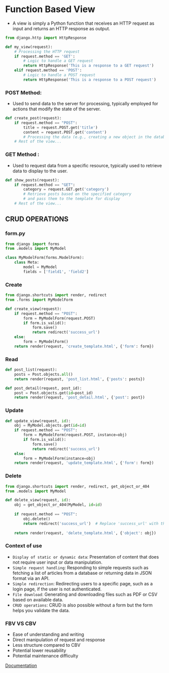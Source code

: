 # Function Based View
- A view is simply a Python function that receives an HTTP request as input and returns an HTTP response as output.

```python
from django.http import HttpResponse

def my_view(request):
    # Processing the HTTP request
    if request.method == 'GET':
        # Logic to handle a GET request
        return HttpResponse('This is a response to a GET request')
    elif request.method == 'POST':
        # Logic to handle a POST request
        return HttpResponse('This is a response to a POST request')
```

### POST Method:
- Used to send data to the server for processing, typically employed for actions that modify the state of the server.
```python
def create_post(request):
    if request.method == "POST":
        title = request.POST.get('title')
        content = request.POST.get('content')
        # Processing the data (e.g., creating a new object in the database)
    # Rest of the view...
```

### GET Method :
- Used to request data from a specific resource, typically used to retrieve data to display to the user.
```python
def show_posts(request):
    if request.method == "GET":
        category = request.GET.get('category')
        # Retrieve posts based on the specified category
        # and pass them to the template for display
    # Rest of the view...
```

## CRUD OPERATIONS 

###  form.py
```python
from django import forms
from .models import MyModel

class MyModelForm(forms.ModelForm):
    class Meta:
        model = MyModel
        fields = ['field1', 'field2']
```

### Create 
```python
from django.shortcuts import render, redirect
from .forms import MyModelForm

def create_view(request):
    if request.method == "POST":
        form = MyModelForm(request.POST)
        if form.is_valid():
            form.save()
            return redirect('success_url')
    else:
        form = MyModelForm()
    return render(request, 'create_template.html', {'form': form})
```

### Read 
```python
def post_list(request):
    posts = Post.objects.all()
    return render(request, 'post_list.html', {'posts': posts})
```
```python
def post_detail(request, post_id):
    post = Post.objects.get(id=post_id)
    return render(request, 'post_detail.html', {'post': post})
```

### Update
```python
def update_view(request, id):
    obj = MyModel.objects.get(id=id)
    if request.method == "POST":
        form = MyModelForm(request.POST, instance=obj)
        if form.is_valid():
            form.save()
            return redirect('success_url')
    else:
        form = MyModelForm(instance=obj)
    return render(request, 'update_template.html', {'form': form})
```

### Delete 
```python
from django.shortcuts import render, redirect, get_object_or_404
from .models import MyModel

def delete_view(request, id):
    obj = get_object_or_404(MyModel, id=id)
    
    if request.method == "POST":
        obj.delete()
        return redirect('success_url')  # Replace 'success_url' with the URL name or path
    
    return render(request, 'delete_template.html', {'object': obj})
```

### Context of use
- `Display of static or dynamic data`: Presentation of content that does not require user input or data manipulation.
- `Simple request handling`: Responding to simple requests such as fetching a list of articles from a database or returning data in JSON format via an API.
- `Simple redirection`: Redirecting users to a specific page, such as a login page, if the user is not authenticated.
- `File download`: Generating and downloading files such as PDF or CSV based on available data.
- `CRUD operations`:  CRUD is also possible without a form but the form helps you validate the data.

### FBV VS CBV 
- Ease of understanding and writing
- Direct manipulation of request and response
- Less structure compared to CBV
- Potential lower reusability
- Potential maintenance difficulty

[Documentation](https://docs.djangoproject.com/en/5.0/topics/http/views/#writing-views)
